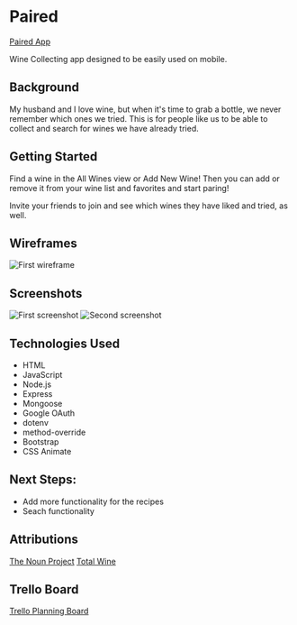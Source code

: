 # Paired

[Paired App](http://unit-2-wine-app.herokuapp.com/)

Wine Collecting app designed to be easily used on mobile.

## Background

My husband and I love wine, but when it's time to grab a bottle, we never remember which ones we tried. This is for people like us to be able to collect and search for wines we have already tried.

## Getting Started

Find a wine in the All Wines view or Add New Wine! Then you can add or remove it from your wine list and favorites and start paring!

Invite your friends to join and see which wines they have liked and tried, as well. 

## Wireframes

![First wireframe](https://i.imgur.com/mpv0nFe.png)


## Screenshots

![First screenshot](https://i.imgur.com/eNIUCLp.png)
![Second screenshot](https://i.imgur.com/eDBUndZ.png)

## Technologies Used

* HTML
* JavaScript
* Node.js
* Express
* Mongoose
* Google OAuth
* dotenv
* method-override
* Bootstrap
* CSS Animate

## Next Steps: 

* Add more functionality for the recipes
* Seach functionality

## Attributions

[The Noun Project](https://thenounproject.com/)
[Total Wine](https://thenounproject.com/)




## Trello Board

[Trello Planning Board](https://trello.com/b/U4rrbbPK/wine-recipes-app)


